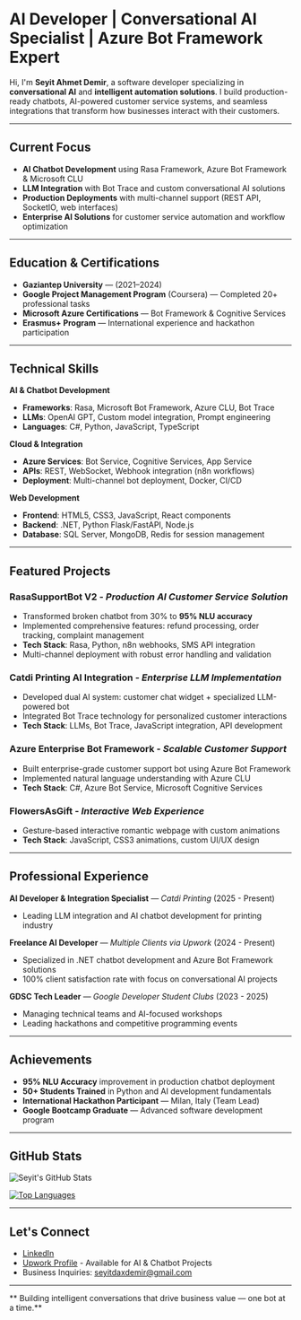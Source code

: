 # AI Developer | Conversational AI Specialist | Azure Bot Framework Expert

Hi, I'm **Seyit Ahmet Demir**, a software developer specializing in **conversational AI** and **intelligent automation solutions**. I build production-ready chatbots, AI-powered customer service systems, and seamless integrations that transform how businesses interact with their customers.

---

## **Current Focus**
- **AI Chatbot Development** using Rasa Framework, Azure Bot Framework & Microsoft CLU
- **LLM Integration** with Bot Trace and custom conversational AI solutions
- **Production Deployments** with multi-channel support (REST API, SocketIO, web interfaces)
- **Enterprise AI Solutions** for customer service automation and workflow optimization

---

## **Education & Certifications**
- **Gaziantep University** — (2021–2024)
- **Google Project Management Program** (Coursera) — Completed 20+ professional tasks
- **Microsoft Azure Certifications** — Bot Framework & Cognitive Services
- **Erasmus+ Program** — International experience and hackathon participation

---

## **Technical Skills**

**AI & Chatbot Development**
- **Frameworks**: Rasa, Microsoft Bot Framework, Azure CLU, Bot Trace
- **LLMs**: OpenAI GPT, Custom model integration, Prompt engineering
- **Languages**: C#, Python, JavaScript, TypeScript

**Cloud & Integration**
- **Azure Services**: Bot Service, Cognitive Services, App Service
- **APIs**: REST, WebSocket, Webhook integration (n8n workflows)
- **Deployment**: Multi-channel bot deployment, Docker, CI/CD

**Web Development**
- **Frontend**: HTML5, CSS3, JavaScript, React components
- **Backend**: .NET, Python Flask/FastAPI, Node.js
- **Database**: SQL Server, MongoDB, Redis for session management

---

## **Featured Projects**

### **RasaSupportBot V2** - *Production AI Customer Service Solution*
- Transformed broken chatbot from 30% to **95% NLU accuracy**
- Implemented comprehensive features: refund processing, order tracking, complaint management
- **Tech Stack**: Rasa, Python, n8n webhooks, SMS API integration
- Multi-channel deployment with robust error handling and validation

### **Catdi Printing AI Integration** - *Enterprise LLM Implementation*
- Developed dual AI system: customer chat widget + specialized LLM-powered bot
- Integrated Bot Trace technology for personalized customer interactions
- **Tech Stack**: LLMs, Bot Trace, JavaScript integration, API development

### **Azure Enterprise Bot Framework** - *Scalable Customer Support*
- Built enterprise-grade customer support bot using Azure Bot Framework
- Implemented natural language understanding with Azure CLU
- **Tech Stack**: C#, Azure Bot Service, Microsoft Cognitive Services

### **FlowersAsGift** - *Interactive Web Experience*
- Gesture-based interactive romantic webpage with custom animations
- **Tech Stack**: JavaScript, CSS3 animations, custom UI/UX design

---

## **Professional Experience**

**AI Developer & Integration Specialist** — *Catdi Printing* (2025 - Present)
- Leading LLM integration and AI chatbot development for printing industry

**Freelance AI Developer** — *Multiple Clients via Upwork* (2024 - Present)
- Specialized in .NET chatbot development and Azure Bot Framework solutions
- 100% client satisfaction rate with focus on conversational AI projects

**GDSC Tech Leader** — *Google Developer Student Clubs* (2023 - 2025)
- Managing technical teams and AI-focused workshops
- Leading hackathons and competitive programming events

---

## **Achievements**
- **95% NLU Accuracy** improvement in production chatbot deployment
- **50+ Students Trained** in Python and AI development fundamentals
- **International Hackathon Participant** — Milan, Italy (Team Lead)
- **Google Bootcamp Graduate** — Advanced software development program

---

## **GitHub Stats**

![Seyit's GitHub Stats](https://github-readme-stats.vercel.app/api?username=SeyitDax&show_icons=true&theme=dark)

[![Top Languages](https://github-readme-stats.vercel.app/api/top-langs/?username=SeyitDax&layout=compact&theme=dark)](https://github.com/SeyitDax)

---

## **Let's Connect**
-  [LinkedIn](https://www.linkedin.com/in/seyitahmetdemir)
-  [Upwork Profile](https://www.upwork.com/freelancers/seyitahmetd) - Available for AI & Chatbot Projects
-  Business Inquiries: seyitdaxdemir@gmail.com

---

** Building intelligent conversations that drive business value — one bot at a time.**
